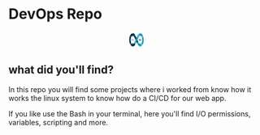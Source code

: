 # DevOps Repo
<p align="center">
    <img src="devops.png" alt="DevOps" height="30" width="30">
</p>

## what did you'll find?
In this repo you will find some projects where i worked from know how it works the linux system to know how do a CI/CD for our web app.

If you like use the Bash in your terminal, here you'll find I/O permissions, variables, scripting and more.